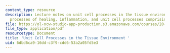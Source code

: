```yaml
---
content_type: resource
description: Lecture notes on unit cell processes in the tissue environment, definitions,
  processes of healing, inflammation, and unit cell processes comprising healing.
file: https://ol-ocw-studio-app-production.s3.amazonaws.com/courses/20-441j-biomaterials-tissue-interactions-fall-2009/6dbd6ca916ddc3f9cdd653a2a05fd5e3_MIT20_441JF09_read03_notes.pdf
file_type: application/pdf
resourcetype: Document
title: 'Unit Cell Processes in the Tissue Environment '
uid: 6dbd6ca9-16dd-c3f9-cdd6-53a2a05fd5e3
---
```

